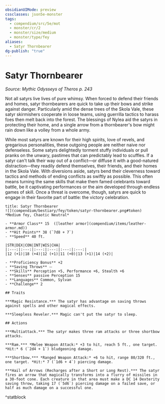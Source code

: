 ```yaml
---
obsidianUIMode: preview
cssclasses: json5e-monster
tags:
  - compendium/src/5e/mot
  - monster/cr/2
  - monster/size/medium
  - monster/type/fey
aliases:
  - Satyr Thornbearer
dg-publish: "true"
---
```

# Satyr Thornbearer
*Source: Mythic Odysseys of Theros p. 243*  

Not all satyrs live lives of pure whimsy. When forced to defend their friends and homes, satyr thornbearers are quick to take up their bows and strike against danger. Particularly amid the dense trees of the Skola Vale, these satyr skirmishers cooperate in loose teams, using guerrilla tactics to harass foes then melt back into the forest. The blessings of Nylea aid the satyrs in protecting their home, and a single arrow from a thornbearer's bow might rain down like a volley from a whole army.

While most satyrs are known for their high spirits, love of revels, and gregarious personalities, these outgoing people are neither naive nor defenseless. Some satyrs delightedly torment stuffy individuals or pull pranks on the unwary, pastimes that can predictably lead to scuffles. If a satyr can't talk their way out of a conflict—or diffuse it with a good-natured distraction—they readily defend themselves, their friends, and their homes in the Skola Vale. With diversions aside, satyrs bend their cleverness toward tactics and methods of ending conflicts as swiftly as possible. This often means turning the same skills that make them famed celebrants toward battle, be it captivating performances or the aim developed through endless games of skill. Once a threat is overcome, though, satyrs are quick to engage in their favorite part of battle: the victory celebration.

```ad-statblock
title: Satyr Thornbearer
![](compendium/bestiary/fey/token/satyr-thornbearer.png#token)
*Medium fey, Chaotic Neutral*

- **Armor Class** 15  ([leather armor](compendium/items/leather-armor.md))
- **Hit Points** 38 (`7d8 + 7`)
- **Speed** 40 ft.

|STR|DEX|CON|INT|WIS|CHA|
|:---:|:---:|:---:|:---:|:---:|:---:|
|12 (+1)|18 (+4)|12 (+1)|11 (+0)|13 (+1)|14 (+2)|

- **Proficiency Bonus** +2
- **Saving Throws** ⏤
- **Skills** Perception +5, Performance +6, Stealth +6
- **Senses** passive Perception 15
- **Languages** Common, Sylvan
- **Challenge** 2

## Traits

***Magic Resistance.*** The satyr has advantage on saving throws against spells and other magical effects.

***Sleepless Reveler.*** Magic can't put the satyr to sleep.

## Actions

***Multiattack.*** The satyr makes three ram attacks or three shortbow attacks.

***Ram.*** *Melee Weapon Attack:* +3 to hit, reach 5 ft., one target. *Hit:* 6 (`2d4 + 1`) bludgeoning damage.

***Shortbow.*** *Ranged Weapon Attack:* +6 to hit, range 80/320 ft., one target. *Hit:* 7 (`1d6 + 4`) piercing damage.

***Hail of Arrows (Recharges after a Short or Long Rest).*** The satyr fires an arrow that magically transforms into a flurry of missiles in a 30-foot cone. Each creature in that area must make a DC 14 Dexterity saving throw, taking 17 (`5d6`) piercing damage on a failed save, or half as much damage on a successful one.
```
^statblock